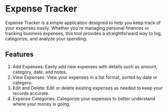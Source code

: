 # Expense Tracker

Expense Tracker is a simple application designed to help you keep track of your expenses easily. Whether you're managing personal finances or tracking business expenses, 
this tool provides a straightforward way to log, categorize, and analyze your spending.

## Features
    
1. Add Expenses: Easily add new expenses with details such as amount, category, date, and notes.
2. View Expenses: View your expenses in a list format, sorted by date or category.
3. Edit and Delete: Edit or delete existing expenses as needed to keep your records accurate.
4. Expense Categories: Categorize your expenses to better understand where your money is going.

